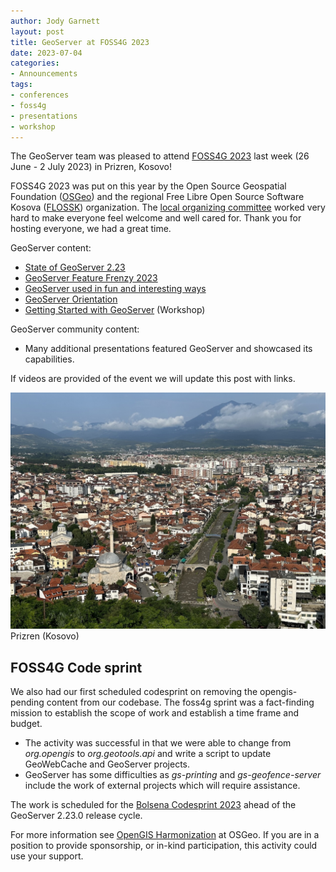 ```yaml
---
author: Jody Garnett
layout: post
title: GeoServer at FOSS4G 2023
date: 2023-07-04
categories:
- Announcements
tags:
- conferences
- foss4g
- presentations
- workshop
---
```


The GeoServer team was pleased to attend [FOSS4G 2023](https://2023.foss4g.org/) last week (26 June - 2 July 2023) in Prizren, Kosovo!

FOSS4G 2023 was put on this year by the Open Source Geospatial Foundation ([OSGeo](https://www.osgeo.org/)) and the regional Free Libre Open Source Software Kosova ([FLOSSK](https://flossk.org)) organization. The [local organizing committee](https://2023.foss4g.org/about/team/) worked very hard to make everyone feel welcome and well cared for. Thank you for hosting everyone, we had a great time.

GeoServer content:

* [State of GeoServer 2.23](https://docs.google.com/presentation/d/1nRKIILXWGLMGXZ6thfJgPR9kZ6Wh8Hp1dwZdQGw2YRc/edit?usp=share_link)
* [GeoServer Feature Frenzy 2023](https://docs.google.com/presentation/d/1vE8eCrOyewoH54g8CjuoiO3pxVLToEpuvpoZWmy0wTg/edit?usp=share_link)
* [GeoServer used in fun and interesting ways](https://docs.google.com/presentation/d/1PP2qk7eH8TzAf1tvEWH7Geattd0YFh7ZEDx1_tlrRWY/edit?usp=share_link)
* [GeoServer Orientation](https://docs.google.com/presentation/d/1sh9C4dIkDRnk3quCD1PRYoiJhjI9dqnAdOScJCgQWU8/edit?usp=share_link)
* [Getting Started with GeoServer](https://docs.google.com/presentation/d/1FL6uMsepPWrrCMWjelIrlIp7bnlxB2q294-TN4lgI34/edit?usp=share_link) (Workshop)

GeoServer community content:

* Many additional presentations featured GeoServer and showcased its capabilities.

If videos are provided of the event we will update this post with links.

![](/img/posts/foss4g/prizren.jpeg) <br/>
Prizren (Kosovo)

## FOSS4G Code sprint

We also had our first scheduled codesprint on removing the opengis-pending content from our codebase. The foss4g sprint was a fact-finding mission to establish the scope of work and establish a time frame and budget. 

* The activity was successful in that we were able to change from *org.opengis* to *org.geotools.api* and write a script to update GeoWebCache and GeoServer projects.
* GeoServer has some difficulties as *gs-printing* and *gs-geofence-server* include the work of external projects which will require assistance.

The work is scheduled for the [Bolsena Codesprint 2023](https://www.osgeo.org/events/bolsena-code-sprint-2023/) ahead of the GeoServer 2.23.0 release cycle.

For more information see [OpenGIS Harmonization](https://www.osgeo.org/opengis-harmonization/) at OSGeo. If you are in a position to provide sponsorship, or in-kind participation, this activity could use your support.